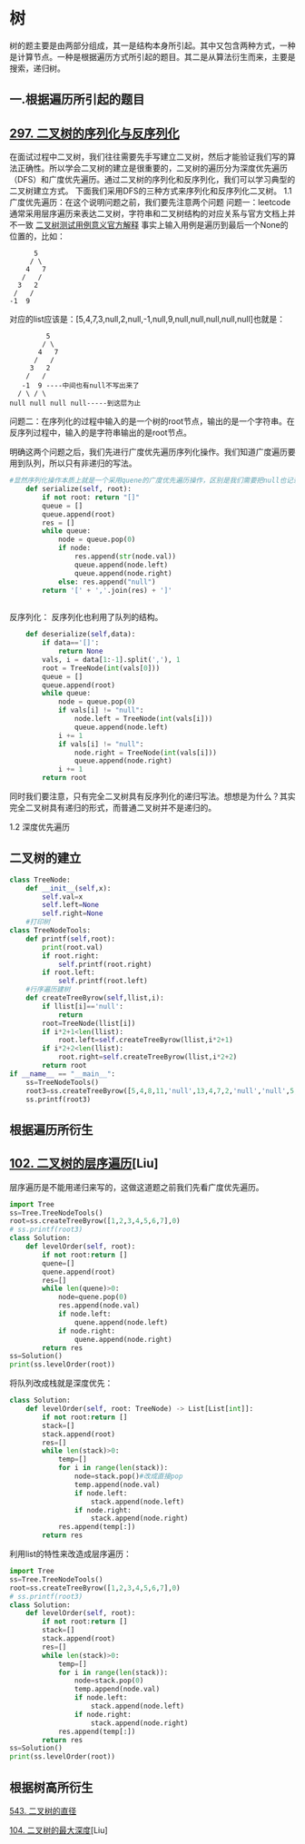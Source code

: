 # 树
树的题主要是由两部分组成，其一是结构本身所引起。其中又包含两种方式，一种是计算节点。一种是根据遍历方式所引起的题目。其二是从算法衍生而来，主要是搜索，递归树。
## 一.根据遍历所引起的题目
## [297. 二叉树的序列化与反序列化](https://leetcode-cn.com/problems/serialize-and-deserialize-binary-tree/)
在面试过程中二叉树，我们往往需要先手写建立二叉树，然后才能验证我们写的算法正确性。所以学会二叉树的建立是很重要的，二叉树的遍历分为深度优先遍历（DFS）和广度优先遍历。通过二叉树的序列化和反序列化，我们可以学习典型的二叉树建立方式。
下面我们采用DFS的三种方式来序列化和反序列化二叉树。
1.1 广度优先遍历：在这个说明问题之前，我们要先注意两个问题
问题一：leetcode通常采用层序遍历来表达二叉树，字符串和二叉树结构的对应关系与官方文档上并不一致
[二叉树测试用例意义官方解释](https://support.leetcode-cn.com/hc/kb/article/1194353/)
事实上输入用例是遍历到最后一个None的位置的，比如：
```
      5
     / \
    4   7
   /   /
  3   2
 /   /
-1  9
```
对应的list应该是：[5,4,7,3,null,2,null,-1,null,9,null,null,null,null,null]也就是：
```
         5
        / \
       4   7
      /   /
     3   2
    /   / 
   -1  9 ----中间也有null不写出来了
  / \ / \
null null null null-----到这层为止
```

问题二：在序列化的过程中输入的是一个树的root节点，输出的是一个字符串。在反序列过程中，输入的是字符串输出的是root节点。


明确这两个问题之后，我们先进行广度优先遍历序列化操作。我们知道广度遍历要用到队列，所以只有非递归的写法。
```python
#显然序列化操作本质上就是一个采用quene的广度优先遍历操作，区别是我们需要把null也记录下来，记录下来后的结构依照问题一。并注意最后转化成字符串。
    def serialize(self, root):
        if not root: return "[]"
        queue = []
        queue.append(root)
        res = []
        while queue:
            node = queue.pop(0)
            if node:
                res.append(str(node.val))
                queue.append(node.left)
                queue.append(node.right)
            else: res.append("null")
        return '[' + ','.join(res) + ']'
      
```
反序列化：
反序列化也利用了队列的结构。
```python
    def deserialize(self,data):
        if data=='[]':
            return None
        vals, i = data[1:-1].split(','), 1
        root = TreeNode(int(vals[0]))
        queue = []
        queue.append(root)
        while queue:
            node = queue.pop(0)
            if vals[i] != "null":
                node.left = TreeNode(int(vals[i]))
                queue.append(node.left)
            i += 1
            if vals[i] != "null":
                node.right = TreeNode(int(vals[i]))
                queue.append(node.right)
            i += 1
        return root
```
同时我们要注意，只有完全二叉树具有反序列化的递归写法。想想是为什么？其实完全二叉树具有递归的形式，而普通二叉树并不是递归的。

1.2 深度优先遍历



## 二叉树的建立
```python
class TreeNode:
    def __init__(self,x):
        self.val=x
        self.left=None
        self.right=None
    #打印树
class TreeNodeTools:
    def printf(self,root):
        print(root.val)
        if root.right:
            self.printf(root.right)
        if root.left:
            self.printf(root.left)
    #行序遍历建树
    def createTreeByrow(self,llist,i):
        if llist[i]=='null':
            return
        root=TreeNode(llist[i])
        if i*2+1<len(llist):
            root.left=self.createTreeByrow(llist,i*2+1)
        if i*2+2<len(llist):
            root.right=self.createTreeByrow(llist,i*2+2)
        return root
if __name__ == "__main__":
    ss=TreeNodeTools()
    root3=ss.createTreeByrow([5,4,8,11,'null',13,4,7,2,'null','null',5,1],0)
    ss.printf(root3)
```

## 根据遍历所衍生
## [102. 二叉树的层序遍历](https://leetcode-cn.com/problems/binary-tree-level-order-traversal/)[Liu]
层序遍历是不能用递归来写的，这做这道题之前我们先看广度优先遍历。
```python
import Tree
ss=Tree.TreeNodeTools()
root=ss.createTreeByrow([1,2,3,4,5,6,7],0)
# ss.printf(root3)
class Solution:
    def levelOrder(self, root):
        if not root:return []
        quene=[]
        quene.append(root)
        res=[]
        while len(quene)>0:
            node=quene.pop(0)
            res.append(node.val)
            if node.left:
                quene.append(node.left)
            if node.right:
                quene.append(node.right)
        return res
ss=Solution()
print(ss.levelOrder(root))

```
将队列改成栈就是深度优先：
```python
class Solution:
    def levelOrder(self, root: TreeNode) -> List[List[int]]:
        if not root:return []
        stack=[]
        stack.append(root)
        res=[]
        while len(stack)>0:
            temp=[]
            for i in range(len(stack)):
                node=stack.pop()#改成直接pop
                temp.append(node.val)
                if node.left:
                    stack.append(node.left)
                if node.right:
                    stack.append(node.right)
            res.append(temp[:])
        return res
```
利用list的特性来改造成层序遍历：
```python
import Tree
ss=Tree.TreeNodeTools()
root=ss.createTreeByrow([1,2,3,4,5,6,7],0)
# ss.printf(root3)
class Solution:
    def levelOrder(self, root):
        if not root:return []
        stack=[]
        stack.append(root)
        res=[]
        while len(stack)>0:
            temp=[]
            for i in range(len(stack)):
                node=stack.pop(0)
                temp.append(node.val)
                if node.left:
                    stack.append(node.left)
                if node.right:
                    stack.append(node.right)
            res.append(temp[:])
        return res
ss=Solution()
print(ss.levelOrder(root))
```

## 根据树高所衍生
[543. 二叉树的直径](https://leetcode-cn.com/problems/diameter-of-binary-tree/)

[104. 二叉树的最大深度](https://leetcode-cn.com/problems/maximum-depth-of-binary-tree/)[Liu]